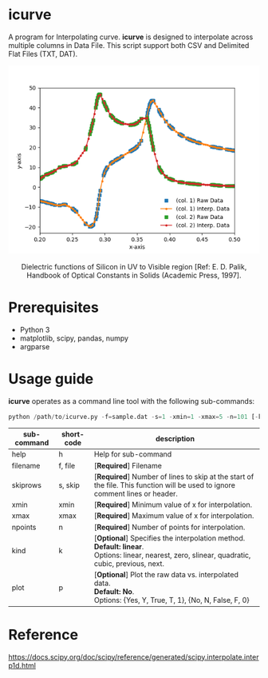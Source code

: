 # icurve
A program for Interpolating curve. **icurve** is designed to interpolate across multiple columns in Data File. This script support both CSV and Delimited Flat Files (TXT, DAT).

![Si_Palik_UV_Vis](examples/ex2/sample_interp_plot.png)

<p align="center">Dielectric functions of Silicon in UV to Visible region [Ref: E. D. Palik, Handbook of Optical Constants in Solids (Academic Press, 1997].</p>

# Prerequisites

* Python 3
* matplotlib, scipy, pandas, numpy
* argparse

# Usage guide
**icurve** operates as a command line tool with the following sub-commands:

```python
python /path/to/icurve.py -f=sample.dat -s=1 -xmin=1 -xmax=5 -n=101 [-k=linear] [-p=yes]
```
sub-command | short-code | description
---|---|---
help | h |  Help for sub-command
filename |f, file | [**Required**] Filename 
skiprows | s, skip | [**Required**] Number of lines to skip at the start of the file. This function will be used to ignore comment lines or header. 
xmin | xmin | [**Required**] Minimum value of x for interpolation. 
xmax | xmax | [**Required**] Maximum value of x for interpolation. 
npoints | n | [**Required**] Number of points for interpolation. 
kind | k | [**Optional**] Specifies the interpolation method.<br>**Default: linear**.<br>Options: linear, nearest, zero, slinear, quadratic, cubic, previous, next. 
plot |p | [**Optional**] Plot the raw data vs. interpolated data.<br>**Default: No**.<br>Options: {Yes, Y, True, T, 1}, {No, N, False, F, 0} 

# Reference
https://docs.scipy.org/doc/scipy/reference/generated/scipy.interpolate.interp1d.html

